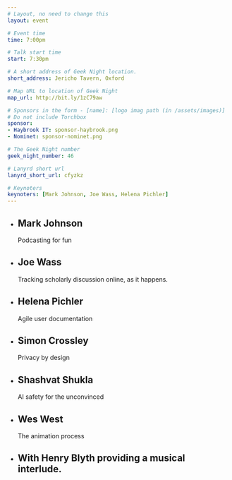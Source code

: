 ```yaml
---
# Layout, no need to change this
layout: event

# Event time
time: 7:00pm

# Talk start time
start: 7:30pm

# A short address of Geek Night location.
short_address: Jericho Tavern, Oxford

# Map URL to location of Geek Night
map_url: http://bit.ly/1zC79aw

# Sponsors in the form - [name]: [logo imag path (in /assets/images)]
# Do not include Torchbox
sponsor:
- Haybrook IT: sponsor-haybrook.png
- Nominet: sponsor-nominet.png

# The Geek Night number
geek_night_number: 46

# Lanyrd short url
lanyrd_short_url: cfyzkz

# Keynoters
keynoters: [Mark Johnson, Joe Wass, Helena Pichler]
---
```


<ul class="keynotes">
     <li itemprop="performer" itemscope="itemscope" itemtype="http://schema.org/Person">
        <h2 itemprop="name">Mark Johnson</h2>
        <p>Podcasting for fun</p>
    </li>
    <li itemprop="performer" itemscope="itemscope" itemtype="http://schema.org/Person">
        <h2 itemprop="name">Joe Wass</h2>
        <p>Tracking scholarly discussion online, as it happens.</p>
    </li>
    <li itemprop="performer" itemscope="itemscope" itemtype="http://schema.org/Person">
        <h2 itemprop="name">Helena Pichler</h2>
        <p>Agile user documentation</p>
    </li>
    <li itemprop="performer" itemscope="itemscope" itemtype="http://schema.org/Person">
        <h2 itemprop="name">Simon Crossley</h2>
        <p>Privacy by design</p>
    </li>
</ul>

<ul class="microslots">
    <li itemprop="performer" itemscope="itemscope" itemtype="http://schema.org/Person">
        <h2 itemprop="name">Shashvat Shukla</h2>
        <p>AI safety for the unconvinced</p>
    </li>
    <li itemprop="performer" itemscope="itemscope" itemtype="http://schema.org/Person">
        <h2 itemprop="name">Wes West</h2>
        <p>The animation process</p>
    </li>
    <li itemprop="performer" itemscope="itemscope" itemtype="http://schema.org/Person">
        <h2 itemprop="name">With Henry Blyth providing a musical interlude.</h2>
    </li>
</ul>

